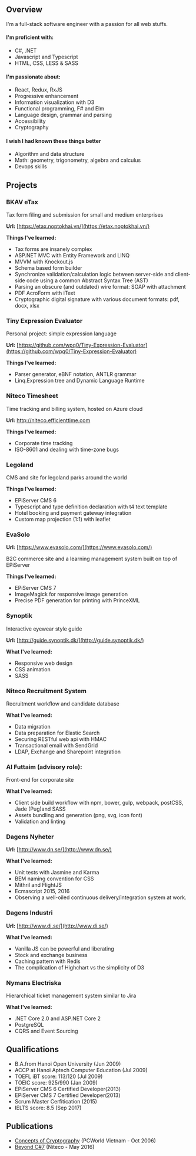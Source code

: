 
## Overview

I'm a full-stack software engineer with a passion for all web stuffs.

#### I'm proficient with: 

- C#, .NET
- Javascript and Typescript
- HTML, CSS, LESS & SASS

#### I'm passionate about:

- React, Redux, RxJS
- Progressive enhancement
- Information visualization with D3
- Functional programming, F# and Elm
- Language design, grammar and parsing
- Accessibility
- Cryptography

#### I wish I had known these things better

- Algorithm and data structure
- Math: geometry, trigonometry, algebra and calculus
- Devops skills

## Projects

### BKAV eTax

Tax form filing and submission for small and medium enterprises

**Url:** [https://etax.noptokhai.vn/](https://etax.noptokhai.vn/)

**Things I've learned:**

- Tax forms are insanely complex
- ASP.NET MVC with Entity Framework and LINQ
- MVVM with Knockout.js
- Schema based form builder
- Synchronize validation/calculation logic between server-side and client-side code using a common Abstract Syntax Tree (AST)
- Parsing an obscure (and outdated) wire format: SOAP with attachment
- PDF AcroForm with iText
- Cryptographic digital signature with various document formats: pdf, docx, xlsx

### Tiny Expression Evaluator

Personal project: simple expression language

**Url:** [https://github.com/wpq0/Tiny-Expression-Evaluator](https://github.com/wpq0/Tiny-Expression-Evaluator)

**Things I've learned:**

- Parser generator, eBNF notation, ANTLR grammar
- Linq.Expression tree and Dynamic Language Runtime

### Niteco Timesheet
Time tracking and billing system, hosted on Azure cloud

**Url:** http://niteco.efficienttime.com

**Things I've learned:**

- Corporate time tracking
- ISO-8601 and dealing with time-zone bugs

### Legoland
CMS and site for legoland parks around the world

**Things I've learned:** 

- EPiServer CMS 6
- Typescript and type definition declaration with t4 text template
- Hotel booking and payment gateway integration
- Custom map projection (1:1) with leaflet

### EvaSolo

**Url:** [https://www.evasolo.com/](https://www.evasolo.com/)

B2C commerce site and a learning management system built on top of EPiServer

**Things I've learned:**

- EPiServer CMS 7
- ImageMagick for responsive image generation
- Precise PDF generation for printing with PrinceXML

### Synoptik

Interactive eyewear style guide

**Url:** [http://guide.synoptik.dk/](http://guide.synoptik.dk/)

**What I've learned:**

- Responsive web design
- CSS animation
- SASS

### Niteco Recruitment System

Recruitment workflow and candidate database

**What I've learned:**

- Data migration
- Data preparation for Elastic Search
- Securing RESTful web api with HMAC
- Transactional email with SendGrid
- LDAP, Exchange and Sharepoint integration

### Al Futtaim (advisory role): 

Front-end for corporate site

**What I've learned:**
- Client side build workflow with npm, bower, gulp, webpack, postCSS, Jade (Pug)and SASS
- Assets bundling and generation (png, svg, icon font)
- Validation and linting

### Dagens Nyheter 

**Url:** [http://www.dn.se/](http://www.dn.se/)

**What I've learned:**

- Unit tests with Jasmine and Karma
- BEM naming convention for CSS
- Mithril and FlightJS
- Ecmascript 2015, 2016
- Observing a well-oiled continuous delivery/integration system at work.

### Dagens Industri

**Url:** [http://www.di.se/](http://www.di.se/)

**What I've learned:**
- Vanilla JS can be powerful and liberating
- Stock and exchange business
- Caching pattern with Redis
- The complication of Highchart vs the simplicity of D3

### Nymans Electriska 

Hierarchical ticket management system similar to Jira

**What I've learned:**
- .NET Core 2.0 and ASP.NET Core 2
- PostgreSQL
- CQRS and Event Sourcing

## Qualifications

- B.A.from Hanoi Open University (Jun 2009)
- ACCP at Hanoi Aptech Computer Education (Jul 2009)
- TOEFL iBT score: 113/120 (Jul 2009)
- TOEIC score: 925/990 (Jan 2009)
- EPiServer CMS 6 Certified Developer(2013)
- EPiServer CMS 7 Certified Developer(2013)
- Scrum Master Cerfitication (2015)
- IELTS score: 8.5 (Sep 2017)

## Publications

- [Concepts of Cryptography](http://www.pcworld.com.vn/articles/cong-nghe/cong-nghe/2006/02/1188574/khai-niem-ve-cryptography/) (PCWorld Vietnam - Oct 2006)
- [Beyond C#7](https://niteco.com/blogs/beyond-csharp7-definitive-guide/) (Niteco - May 2016)
